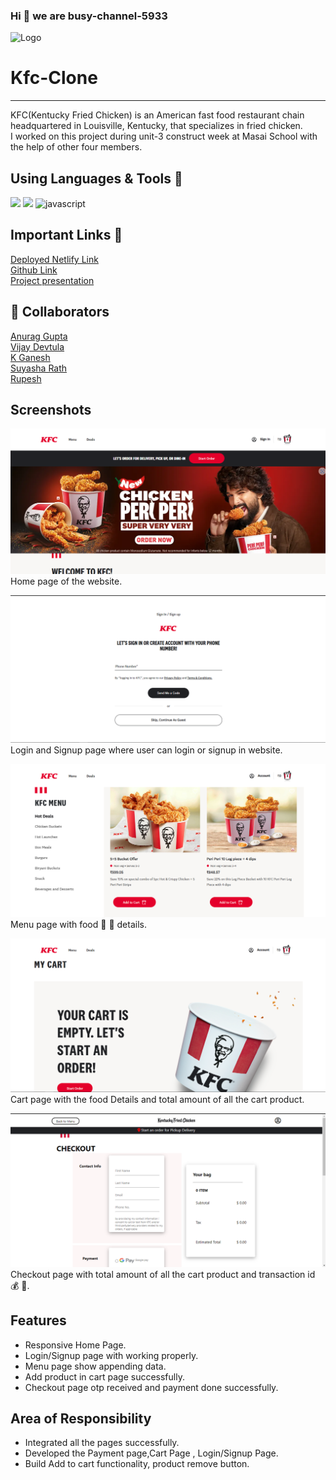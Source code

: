 ### Hi 👋 we are busy-channel-5933
![Logo](https://online.kfc.co.in/static/media/kfcLogo.492728c6.svg)

# Kfc-Clone
<hr>
 KFC(Kentucky Fried Chicken) is an American fast food restaurant chain headquartered in Louisville, Kentucky, that specializes in fried chicken.
<br>
I worked on this project during unit-3 construct week at Masai School with the help of other four members.

## Using Languages & Tools 🧰
<img width="26px" src="https://camo.githubusercontent.com/da7acacadecf91d6dc02efcd2be086bb6d78ddff19a1b7a0ab2755a6fda8b1e9/68747470733a2f2f63646e2e6a7364656c6976722e6e65742f67682f64657669636f6e732f64657669636f6e2f69636f6e732f68746d6c352f68746d6c352d6f726967696e616c2e737667"/>
<img width="26px" src="https://camo.githubusercontent.com/5fa137d222dde7b69acd22c6572a065ce3656e6ffa1f5e88c1b5c7a935af3cc6/68747470733a2f2f63646e2e6a7364656c6976722e6e65742f67682f64657669636f6e732f64657669636f6e2f69636f6e732f7673636f64652f7673636f64652d6f726967696e616c2e737667"/>
<img width="26px" src="https://camo.githubusercontent.com/442c452cb73752bb1914ce03fce2017056d651a2099696b8594ddf5ccc74825e/68747470733a2f2f63646e2e6a7364656c6976722e6e65742f67682f64657669636f6e732f64657669636f6e2f69636f6e732f6a6176617363726970742f6a6176617363726970742d6f726967696e616c2e737667" alt="javascript"/>

## Important Links 🔗 
<a href="https://busy-channel-5933-kfc.netlify.app/">Deployed Netlify Link</a>
<br>
<a href="https://github.com/anuragg0107/busy-channel-5933.git">Github Link</a>
<br>
<a href="https://drive.google.com/file/d/1-MC99ch5urcRBOrxV5c5sK_vja8_h9t5/view?usp=sharing">Project presentation</a>

## 👯 Collaborators
<a href="https://github.com/anuragg0107">Anurag Gupta</a><br>
<a href="https://github.com/VijayDevtula">Vijay Devtula</a><br>
<a href="https://github.com/Ganeshwebdeveloper">K Ganesh</a><br>
<a href="https://github.com/SuyashaRath">Suyasha Rath</a><br>
<a href="https://github.com/rupeshgondrawar">Rupesh</a><br>

## Screenshots

![Home Page](./images/a.png)
Home page of the website.

![Login/Signup](./images/b.png)
Login and Signup page where user can login or signup in website. 

![Menu Page](./images/c.png)
Menu page with food 🐔 🍔 details.

![Cart Page](./images/d.png)
Cart page with the food Details and total amount of all the cart product.

![Checkout Page](./images/e.png)
Checkout page with total amount of all the cart product and transaction id :moneybag: 🍗.

## Features
- Responsive Home Page.
- Login/Signup page with working properly.
- Menu page show appending data.
- Add product in cart page successfully.
- Checkout page otp received and payment done successfully. 

## Area of Responsibility

- Integrated all the pages successfully.
- Developed the Payment page,Cart Page , Login/Signup Page.
- Build Add to cart functionality, product remove button.
